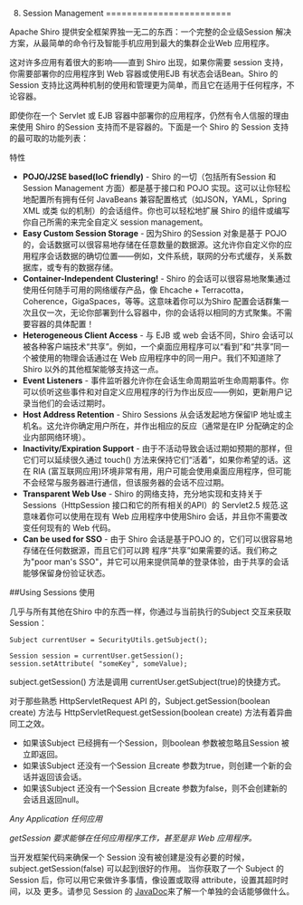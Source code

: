 8. Session Management
========================

Apache Shiro 提供安全框架界独一无二的东西：一个完整的企业级Session 解决方案，从最简单的命令行及智能手机应用到最大的集群企业Web 应用程序。

这对许多应用有着很大的影响——直到 Shiro 出现，如果你需要 session 支持，你需要部署你的应用程序到 Web 容器或使用EJB 有状态会话Bean。Shiro 的 Session 支持比这两种机制的使用和管理更为简单，而且它在适用于任何程序，不论容器。

即使你在一个 Servlet 或 EJB 容器中部署你的应用程序，仍然有令人信服的理由来使用 Shiro 的Session 支持而不是容器的。下面是一个
Shiro 的 Session 支持的最可取的功能列表：

特性

* **POJO/J2SE based(IoC friendly)** - Shiro 的一切（包括所有Session 和Session Management 方面）都是基于接口和
POJO 实现。这可以让你轻松地配置所有拥有任何 JavaBeans 兼容配置格式（如JSON，YAML，Spring XML 或类
似的机制）的会话组件。你也可以轻松地扩展 Shiro 的组件或编写你自己所需的来完全自定义 session management。
* **Easy Custom Session Storage** - 因为Shiro 的Session 对象是基于 POJO 的，会话数据可以很容易地存储在任意数量的数据源。这允许你自定义你的应用程序会话数据的确切位置——例如，文件系统，联网的分布式缓存，关系数据库，或专有的数据存储。
* **Container-Independent Clustering!** - Shiro 的会话可以很容易地聚集通过使用任何随手可用的网络缓存产品，像 Ehcache + Terracotta，Coherence，GigaSpaces，等等。这意味着你可以为Shiro 配置会话群集一次且仅一次，无论你部署到什么容器中，你的会话将以相同的方式聚集。不需要容器的具体配置！
* **Heterogeneous Client Access** - 与 EJB 或 web 会话不同，Shiro 会话可以被各种客户端技术“共享”。例如，一个桌面应用程序可以“看到”和“共享”同一个被使用的物理会话通过在 Web 应用程序中的同一用户。我们不知道除了 Shiro 以外的其他框架能够支持这一点。
* **Event Listeners** - 事件监听器允许你在会话生命周期监听生命周期事件。你可以侦听这些事件和对自定义应用程序的行为作出反应——例如，更新用户记录当他们的会话过期时。
* **Host Address Retention** - Shiro Sessions 从会话发起地方保留IP 地址或主机名。这允许你确定用户所在，并作出相应的反应（通常是在IP 分配确定的企业内部网络环境）。
* **Inactivity/Expiration Support** - 由于不活动导致会话过期如预期的那样，但它们可以延续很久通过 touch() 方法来保持它们“活着”，如果你希望的话。这在 RIA (富互联网应用)环境非常有用，用户可能会使用桌面应用程序，但可能不会经常与服务器进行通信，但该服务器的会话不应过期。
* **Transparent Web Use** - Shiro 的网络支持，充分地实现和支持关于Sessions（HttpSession 接口和它的所有相关的API）的 Servlet2.5 规范.这意味着你可以使用在现有 Web 应用程序中使用Shiro 会话，并且你不需要改变任何现有的 Web 代码。
* **Can be used for SSO** - 由于 Shiro 会话是基于POJO 的，它们可以很容易地存储在任何数据源，而且它们可以跨
程序“共享”如果需要的话。我们称之为"poor man's SSO"，并它可以用来提供简单的登录体验，由于共享的会话能够保留身份验证状态。

##Using Sessions 使用

几乎与所有其他在Shiro 中的东西一样，你通过与当前执行的Subject 交互来获取Session：
	
	Subject currentUser = SecurityUtils.getSubject();
	
	Session session = currentUser.getSession();
	session.setAttribute( "someKey", someValue);

subject.getSession() 方法是调用 currentUser.getSubject(true)的快捷方式。

对于那些熟悉 HttpServletRequest API 的，Subject.getSession(boolean create) 方法与 HttpServletRequest.getSession(boolean create) 方法有着异曲同工之效。

*  如果该Subject 已经拥有一个Session，则boolean 参数被忽略且Session 被立即返回。
* 如果该Subject 还没有一个Session 且create 参数为true，则创建一个新的会话并返回该会话。
* 如果该Subject 还没有一个Session 且create 参数为false，则不会创建新的会话且返回null。

*Any Application 任何应用*

*getSession 要求能够在任何应用程序工作，甚至是非 Web 应用程序。*

当开发框架代码来确保一个 Session 没有被创建是没有必要的时候，subject.getSession(false) 可以起到很好的作用。
当你获取了一个 Subject 的 Session 后，你可以用它来做许多事情，像设置或取得 attribute，设置其超时时间，以及
更多。请参见 Session 的 [JavaDoc](http://shiro.apache.org/static/current/apidocs/org/apache/shiro/session/Session.html)来了解一个单独的会话能够做什么。
